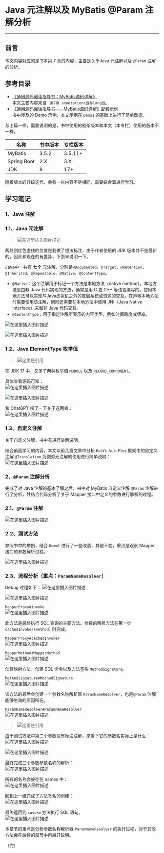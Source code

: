 # Java 元注解以及 MyBatis @Param 注解分析
- - -
## 前言
本文内容对应的是书本第 7 章的内容，主要是关于Java 元注解以及 `@Param` 注解的分析。

## 参考目录
- [《通用源码阅读指导书：MyBatis源码详解》](https://weread.qq.com/web/bookDetail/de732ba071f94a8ede7dc94)<br>
本文主要内容来自 ` 第7章 annotations包与lang包`。
- [《通用源码阅读指导书——MyBatis源码详解》配套示例](https://github.com/yeecode/MyBatisDemo)<br>
书中涉及的 Demo 示例，本文示例在 `Demo1` 的基础上进行了简单改造。

与上篇一样，需要说明的是，书中使用的框架版本和本文（本专栏）使用的版本不一样。

|名称  | 书中版本 | 专栏版本 |
|--|--|--|
| MyBatis | 3.5.2 | 3.5.11+ |
| Spring Boot| 2.X | 3.X |
| JDK | 8 | 17+ |

随着版本的升级迭代，会有一些内容不尽相同，需要结合着进行学习。

## 学习笔记
### 1、Java 注解
### 1.1、Java 元注解

> ![在这里插入图片描述](images/230216_annotations/f3e30a96ca4045fc8bd488b615ad6816.png)

两处划红色虚线的位置是我做了想法标注，由于作者使用的 JDK 版本并不是最新的，因此和现在的有差异，下面来说明一下。

Java中一共有 **七个** 元注解，分别是`@Documented`、`@Target`、`@Retention`、`@Inherited`、`@Repeatable`、`@Native`、`@ContentType`。

- `@Native`：这个注解用于标记一个方法是本地方法（native method）。本地方法是由非 Java 代码实现的方法，通常是用 C 或 C++ 等语言编写的。使用本地方法可以实现与Java虚拟机之外的底层系统或资源的交互。在声明本地方法时需要使用该注解，同时还需要在本地方法中使用 JNI（Java Native Interface）来和非 Java 代码交互。
- `@ContentType`：用于指定注解所表示的内容类型，例如时间跨度或频率。

![在这里插入图片描述](images/230216_annotations/031de26677b9475788f1a6a54db76aba.png)

![在这里插入图片描述](images/230216_annotations/1a8b8fedc5054fed9684c1523da2c7ba.png)

### 1.2、Java ElementType 枚举值

> ![这里是引用](images/230216_annotations/02b57e7f26694c3dba05e34aad99a276.png)

在 JDK 17 中，又多了两种枚举值 `MODULE` 以及 `RECORD_COMPONENT`。

具体查看源码可知：<br>
![在这里插入图片描述](images/230216_annotations/7978c0382679458083a55fc9ff7f939e.png)

![在这里插入图片描述](images/230216_annotations/86a99b8ef3ab4cf6ab4b9af6dcb92128.png)

和 ChatGPT 唠了一下关于这两者：<br>
![在这里插入图片描述](images/230216_annotations/c6644eaa50f94e7d88527c4b278a5284.png)

### 1.3、自定义注解
关于自定义注解，书中有进行举例说明。

结合前面学习的内容，本文以前几篇文章中分析 `RuoYi-Vue-Plus` 框架中的自定义注解 `@Translation` 为例对元注解的使用进行简单说明：<br>
![在这里插入图片描述](images/230216_annotations/fb5525ffcd674a25ba372acacc966b1e.png)

### 2、`@Param` 注解分析
完成了对 Java 注解的基本了解之后，书中对 MyBatis 自定义注解 `@Param` 注解进行了分析，并结合代码分析了关于 Mapper 接口中定义的参数进行解析的过程。

### 2.1、`@Param` 注解
![在这里插入图片描述](images/230216_annotations/382a02722a684d219a625bfd6f64c3b8.png)
### 2.2、测试方法
参照书中的举例，结合 `Demo1` 进行了一些改造，其他不变，重点是观察 Mapper 接口的参数解析过程。

![在这里插入图片描述](images/230216_annotations/a9563c5dc1c5420aa4633763092a58d3.png)
### 2.3、流程分析（重点：`ParamNameResolver`）
Debug 过程如下：
![在这里插入图片描述](images/230216_annotations/b03b19a57f8a4bdfac4da14c6ef594b8.png)

![在这里插入图片描述](images/230216_annotations/3f96aa93711c4a1386144f3371f9b14e.png)

`MapperProxy#invoke`<br>
![在这里插入图片描述](images/230216_annotations/b7f8d31161dd4915bf799c8a983aca6c.png)

此方法是最终执行 SQL 查询的主要方法。参数的解析方法在第一步 `cachedInvoker(method)` 时完成。

`MapperProxy#cachedInvoker`<br>
![在这里插入图片描述](images/230216_annotations/2e61f9d0f4af4c6d9888b4cc404dc2b5.png)

`MapperMethod#MapperMethod`<br>
![在这里插入图片描述](images/230216_annotations/567f3878ba2840f596363d7bd2ef8e9e.png)

创建映射方法，创建 SQL 命令以及方法签名 `MethodSignature`。

`MethodSignature#MethodSignature`<br>
![在这里插入图片描述](images/230216_annotations/a0f9f84ae1db467ab4c7e8ffc434807b.png)

该方法的最后会创建一个参数名称解析器 `ParamNameResolver`，也是`@Param` 注解能够生效的原因所在。

`ParamNameResolver#ParamNameResolver`<br>
![在这里插入图片描述](images/230216_annotations/8487595df5ca4f34a231ab3e85cc3a86.png)

> ![这里是引用](images/230216_annotations/2d3bebb19e6a42b7a94049cd3c941b01.png)

由于测试方法中第二个参数没有标注注解，来看下它的参数名实际上是什么：<br>
![在这里插入图片描述](images/230216_annotations/f48c3799db1e4a0fabbc45f5933909cc.png)

![在这里插入图片描述](images/230216_annotations/2ee855fc460b454596a1c4e2f62e61cd.png)

最终完成三个参数参数名称的解析：<br>
![在这里插入图片描述](images/230216_annotations/f6b3994d1aef4b748ee7a8d3a4006547.png)

所有的名称会被存在 names 中：<br>
![在这里插入图片描述](images/230216_annotations/1140a2eba82c4a83b424e22a01f2be4c.png)

回到上一级完成了方法签名的创建：<br>
![在这里插入图片描述](images/230216_annotations/e8e09523789d41148df8bbc1f41edd72.png)

最终返回到 `invoke` 方法执行 SQL 语句。<br>
![在这里插入图片描述](images/230216_annotations/66b63652d5b3400492d7d9a0f97755c8.png)

本章节的重点是分析参数名称解析器 `ParamNameResolver` 的执行过程，对于其他方法会在后续的章节中再展开说明。

（完）